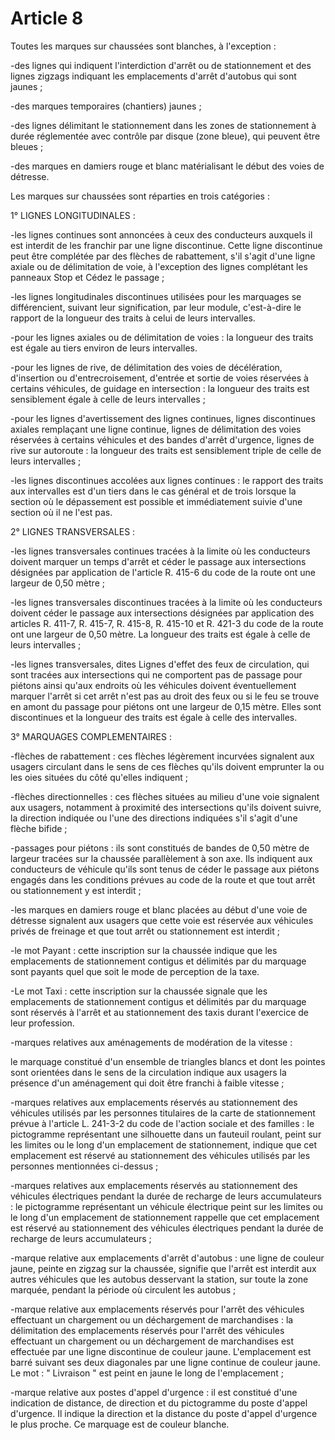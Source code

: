 # Article 8

Toutes les marques sur chaussées sont blanches, à l'exception :

-des lignes qui indiquent l'interdiction d'arrêt ou de stationnement et des lignes zigzags indiquant les emplacements d'arrêt d'autobus qui sont jaunes ;

-des marques temporaires (chantiers) jaunes ;

-des lignes délimitant le stationnement dans les zones de stationnement à durée réglementée avec contrôle par disque (zone bleue), qui peuvent être bleues ;

-des marques en damiers rouge et blanc matérialisant le début des voies de détresse.

Les marques sur chaussées sont réparties en trois catégories :

1° LIGNES LONGITUDINALES :

-les lignes continues sont annoncées à ceux des conducteurs auxquels il est interdit de les franchir par une ligne discontinue. Cette ligne discontinue peut être complétée par des flèches de rabattement, s'il s'agit d'une ligne axiale ou de délimitation de voie, à l'exception des lignes complétant les panneaux Stop et Cédez le passage ;

-les lignes longitudinales discontinues utilisées pour les marquages se différencient, suivant leur signification, par leur module, c'est-à-dire le rapport de la longueur des traits à celui de leurs intervalles.

-pour les lignes axiales ou de délimitation de voies : la longueur des traits est égale au tiers environ de leurs intervalles.

-pour les lignes de rive, de délimitation des voies de décélération, d'insertion ou d'entrecroisement, d'entrée et sortie de voies réservées à certains véhicules, de guidage en intersection : la longueur des traits est sensiblement égale à celle de leurs intervalles ;

-pour les lignes d'avertissement des lignes continues, lignes discontinues axiales remplaçant une ligne continue, lignes de délimitation des voies réservées à certains véhicules et des bandes d'arrêt d'urgence, lignes de rive sur autoroute : la longueur des traits est sensiblement triple de celle de leurs intervalles ;

-les lignes discontinues accolées aux lignes continues : le rapport des traits aux intervalles est d'un tiers dans le cas général et de trois lorsque la section où le dépassement est possible et immédiatement suivie d'une section où il ne l'est pas.

2° LIGNES TRANSVERSALES :

-les lignes transversales continues tracées à la limite où les conducteurs doivent marquer un temps d'arrêt et céder le passage aux intersections désignées par application de l'article R. 415-6 du code de la route ont une largeur de 0,50 mètre ;

-les lignes transversales discontinues tracées à la limite où les conducteurs doivent céder le passage aux intersections désignées par application des articles R. 411-7, R. 415-7, R. 415-8, R. 415-10 et R. 421-3 du code de la route ont une largeur de 0,50 mètre. La longueur des traits est égale à celle de leurs intervalles ;

-les lignes transversales, dites Lignes d'effet des feux de circulation, qui sont tracées aux intersections qui ne comportent pas de passage pour piétons ainsi qu'aux endroits où les véhicules doivent éventuellement marquer l'arrêt si cet arrêt n'est pas au droit des feux ou si le feu se trouve en amont du passage pour piétons ont une largeur de 0,15 mètre. Elles sont discontinues et la longueur des traits est égale à celle des intervalles.

3° MARQUAGES COMPLEMENTAIRES :

-flèches de rabattement : ces flèches légèrement incurvées signalent aux usagers circulant dans le sens de ces flèches qu'ils doivent emprunter la ou les oies situées du côté qu'elles indiquent ;

-flèches directionnelles : ces flèches situées au milieu d'une voie signalent aux usagers, notamment à proximité des intersections qu'ils doivent suivre, la direction indiquée ou l'une des directions indiquées s'il s'agit d'une flèche bifide ;

-passages pour piétons : ils sont constitués de bandes de 0,50 mètre de largeur tracées sur la chaussée parallèlement à son axe. Ils indiquent aux conducteurs de véhicule qu'ils sont tenus de céder le passage aux piétons engagés dans les conditions prévues au code de la route et que tout arrêt ou stationnement y est interdit ;

-les marques en damiers rouge et blanc placées au début d'une voie de détresse signalent aux usagers que cette voie est réservée aux véhicules privés de freinage et que tout arrêt ou stationnement est interdit ;

-le mot Payant : cette inscription sur la chaussée indique que les emplacements de stationnement contigus et délimités par du marquage sont payants quel que soit le mode de perception de la taxe.

-Le mot Taxi : cette inscription sur la chaussée signale que les emplacements de stationnement contigus et délimités par du marquage sont réservés à l'arrêt et au stationnement des taxis durant l'exercice de leur profession.

-marques relatives aux aménagements de modération de la vitesse :

le marquage constitué d'un ensemble de triangles blancs et dont les pointes sont orientées dans le sens de la circulation indique aux usagers la présence d'un aménagement qui doit être franchi à faible vitesse ;

-marques relatives aux emplacements réservés au stationnement des véhicules  utilisés par les personnes titulaires de la carte de stationnement prévue à  l'article L. 241-3-2 du code de l'action sociale et des familles : le  pictogramme représentant une silhouette dans un fauteuil roulant, peint sur les  limites ou le long d'un emplacement de stationnement, indique que cet  emplacement est réservé au stationnement des véhicules utilisés par les  personnes mentionnées ci-dessus ;

-marques relatives aux emplacements réservés au stationnement des véhicules électriques pendant la durée de recharge de leurs accumulateurs : le pictogramme représentant un véhicule électrique peint sur les limites ou le long d'un emplacement de stationnement rappelle que cet emplacement est réservé au stationnement des véhicules électriques pendant la durée de recharge de leurs accumulateurs ;

-marque relative aux emplacements d'arrêt d'autobus : une ligne de couleur jaune, peinte en zigzag sur la chaussée, signifie que l'arrêt est interdit aux autres véhicules que les autobus desservant la station, sur toute la zone marquée, pendant la période où circulent les autobus ;

-marque relative aux emplacements réservés pour l'arrêt des véhicules effectuant un chargement ou un déchargement de marchandises : la délimitation des emplacements réservés pour l'arrêt des véhicules effectuant un chargement ou un déchargement de marchandises est effectuée par une ligne discontinue de couleur jaune. L'emplacement est barré suivant ses deux diagonales par une ligne continue de couleur jaune. Le mot : " Livraison " est peint en jaune le long de l'emplacement ;

-marque relative aux postes d'appel d'urgence : il est constitué d'une indication de distance, de direction et du pictogramme du poste d'appel d'urgence. Il indique la direction et la distance du poste d'appel d'urgence le plus proche. Ce marquage est de couleur blanche.
